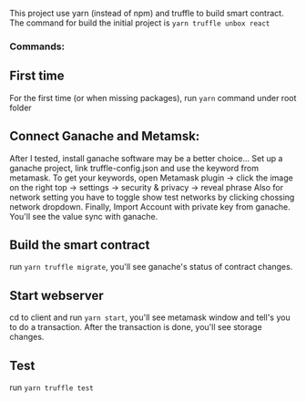 This project use yarn (instead of npm) and truffle to build smart contract.
The command for build the initial project is `yarn truffle unbox react`

### Commands:

## First time

For the first time (or when missing packages), run `yarn` command under root folder

## Connect Ganache and Metamsk:

After I tested, install ganache software may be a better choice...
Set up a ganache project, link truffle-config.json and use the keyword from metamask.
To get your keywords, open Metamask plugin -> click the image on the right top -> settings -> security & privacy -> reveal phrase
Also for network setting you have to toggle show test networks by clicking chossing network dropdown.
Finally, Import Account with private key from ganache. You'll see the value sync with ganache.

## Build the smart contract

run `yarn truffle migrate`, you'll see ganache's status of contract changes.

## Start webserver

cd to client and run `yarn start`, you'll see metamask window and tell's you to do a transaction. After the transaction is done, you'll see storage changes.

## Test

run `yarn truffle test`
